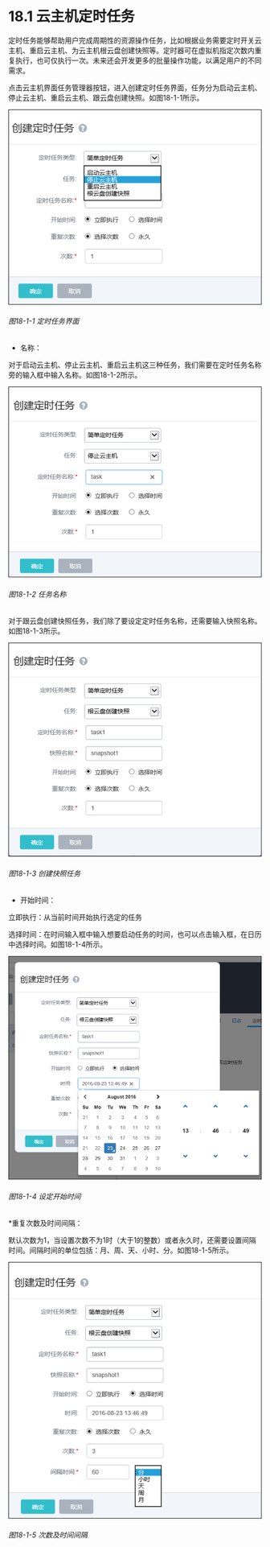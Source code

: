 # 18.1 云主机定时任务

定时任务能够帮助用户完成周期性的资源操作任务，比如根据业务需要定时开关云主机、重启云主机、为云主机根云盘创建快照等。定时器可在虚拟机指定次数内重复执行，也可仅执行一次。未来还会开发更多的批量操作功能，以满足用户的不同需求。

点击云主机界面任务管理器按钮，进入创建定时任务界面，任务分为启动云主机、停止云主机、重启云主机、跟云盘创建快照。如图18-1-1所示。

![png](../images/18-1-1.png "图18-1-1 定时任务界面")

###### 图18-1-1 定时任务界面

* 名称：

对于启动云主机、停止云主机、重启云主机这三种任务，我们需要在定时任务名称旁的输入框中输入名称。如图18-1-2所示。

![png](../images/18-1-2.png "图18-1-2 任务名称")

###### 图18-1-2 任务名称

对于跟云盘创建快照任务，我们除了要设定定时任务名称，还需要输入快照名称。如图18-1-3所示。

![png](../images/18-1-3.png "图18-1-3 创建快照任务")

###### 图18-1-3 创建快照任务

* 开始时间：

立即执行：从当前时间开始执行选定的任务

选择时间：在时间输入框中输入想要启动任务的时间，也可以点击输入框，在日历中选择时间。如图18-1-4所示。

![png](../images/18-1-4.png "图18-1-4 设定开始时间")

###### 图18-1-4 设定开始时间


*重复次数及时间间隔：

默认次数为1，当设置次数不为1时（大于1的整数）或者永久时，还需要设置间隔时间。间隔时间的单位包括：月、周、天、小时、分。如图18-1-5所示。

![png](../images/18-1-5.png "图18-1-5 次数及时间间隔")

###### 图18-1-5 次数及时间间隔


